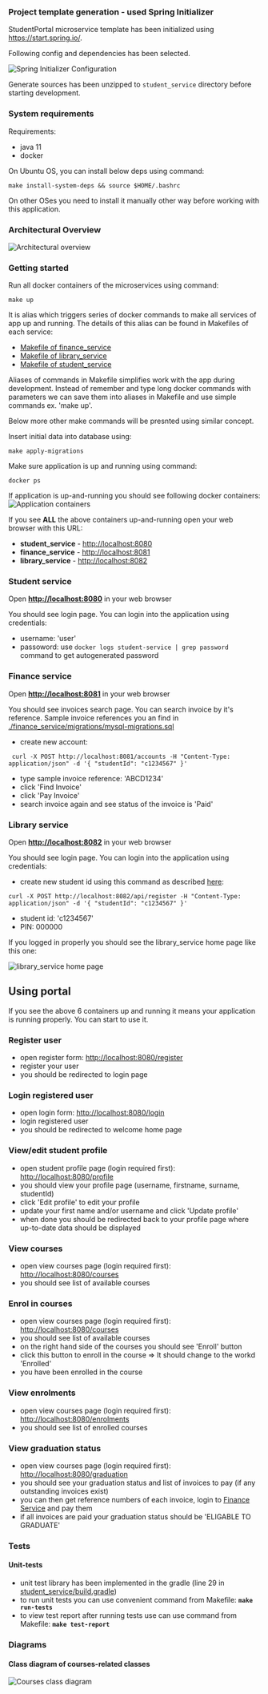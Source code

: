 ### Project template generation - used Spring Initializer

StudentPortal microservice template has been initialized using https://start.spring.io/. 

Following config and dependencies has been selected.

![Spring Initializer Configuration](./docs/spring_initializer.png)

Generate sources has been unzipped to `student_service` directory before
starting development.

### System requirements

Requirements:

* java 11
* docker

On Ubuntu OS, you can install below deps using command: 
```
make install-system-deps && source $HOME/.bashrc
```
On other OSes you need to install it manually other way before working with
this application.

### Architectural Overview

![Architectural overview](./docs/architectural_overview.jpeg)

### Getting started

Run all docker containers of the microservices using command:
```
make up
```

It is alias which triggers series of docker commands to make all services of
app up and running. 
The details of this alias can be found in Makefiles of each service:
* [Makefile of finance_service](./finance_service/Makefile)
* [Makefile of library_service](./library_service/Makefile)
* [Makefile of student_service](./student_service/Makefile)

Aliases of commands in Makefile simplifies work with the app during development.
Instead of remember and type long docker commands with parameters we can save
them into aliases in Makefile and use simple commands ex. 'make up'.

Below more other make commands will be presnted using similar concept.

Insert initial data into database using:
```
make apply-migrations
```

Make sure application is up and running using command:
```
docker ps
```
If application is up-and-running you should see following docker containers:
![Application containers](./docs/containers.png)

If you see **ALL** the above containers up-and-running open your web browser with this
URL: 

* **student_service** - [http://localhost:8080](http://localhost:8080)
* **finance_service** - [http://localhost:8081](http://localhost:8081)
* **library_service** - [http://localhost:8082](http://localhost:8082)

### Student service

Open **[http://localhost:8080](http://localhost:8080)** in your web browser

You should see login page. You can login into the application using
credentials:

* username: 'user'
* passoword: use `docker logs student-service | grep password` command to get autogenerated password

### Finance service

Open **[http://localhost:8081](http://localhost:8081)** in your web browser

You should see invoices search page. 
You can search invoice by it's reference. Sample invoice references you an find
in [./finance_service/migrations/mysql-migrations.sql](./finance_service/migrations/mysql-migrations.sql)

* create new account:
```
 curl -X POST http://localhost:8081/accounts -H "Content-Type: application/json" -d '{ "studentId": "c1234567" }'
```
* type sample invoice reference: 'ABCD1234'
* click 'Find Invoice' 
* click 'Pay Invoice'
* search invoice again and see status of the invoice is 'Paid' 

### Library service

Open **[http://localhost:8082](http://localhost:8082)** in your web browser

You should see login page. You can login into the application using
credentials:

* create new student id using this command as described [here](https://github.com/tvergilio/CESBooks?tab=readme-ov-file#api):
```
curl -X POST http://localhost:8082/api/register -H "Content-Type: application/json" -d '{ "studentId": "c1234567" }'
```
* student id: 'c1234567'
* PIN: 000000

If you logged in properly you should see the library_service home page like this one:

![library_service home page](./docs/library_service_home_page.png)


## Using portal

If you see the above 6 containers up and running it means your application is
running properly. You can start to use it.

### Register user

* open register form: [http://localhost:8080/register](http://localhost:8080/register)
* register your user
* you should be redirected to login page

### Login registered user

* open login form: [http://localhost:8080/login](http://localhost:8080/login)
* login registered user
* you should be redirected to welcome home page

### View/edit student profile

* open student profile page (login required first): [http://localhost:8080/profile](http://localhost:8080/profile)
* you should view your profile page (username, firstname, surname, studentId)
* click 'Edit profile' to edit your profile
* update your first name and/or username and click 'Update profile'
* when done you should be redirected back to your profile page where up-to-date data should be displayed

### View courses

* open view courses page (login required first): [http://localhost:8080/courses](http://localhost:8080/courses)
* you should see list of available courses

### Enrol in courses

* open view courses page (login required first): [http://localhost:8080/courses](http://localhost:8080/courses)
* you should see list of available courses
* on the right hand side of the courses you should see 'Enroll' button
* click this button to enroll in the course => It should change to the workd 'Enrolled'
* you have been enrolled in the course

### View enrolments

* open view courses page (login required first): [http://localhost:8080/enrolments](http://localhost:8080/enrolments)
* you should see list of enrolled courses

### View graduation status

* open view courses page (login required first): [http://localhost:8080/graduation](http://localhost:8080/graduation)
* you should see your graduation status and list of invoices to pay (if any outstanding invoices exist)
* you can then get reference numbers of each invoice, login to [Finance Service](http://localhost:8081) and pay them
* if all invoices are paid your graduation status should be 'ELIGABLE TO GRADUATE'


### Tests

#### Unit-tests

* unit test library has been implemented in the gradle (line 29 in [student_service/build.gradle](./student_service/build.gradle))
* to run unit tests you can use convenient command from Makefile: **`make run-tests`**
* to view test report after running tests use can use command from Makefile: **`make test-report`**

### Diagrams

#### Class diagram of courses-related classes 

![Courses class diagram](./docs/courses_class_diagram.png)
